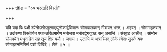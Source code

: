+++
title = "०५ भरद्यदि विरतो"

+++

यदि यदा विः पक्षी श्येनोऽतोऽमुश्माद्द्युलोकाद्वेविजानः सोमपालकान् भीशयन् भरत् । अहरत् । सोममाहृतवान् । तदोरुणा विस्तीर्णेन पथान्तरिक्षमार्गेण मनोजवा मनोवद्वेगयुक्तः सन् असर्जि । संसृष्ट आसीत् । सोम्येन सोममयेन मधुनान्नेन सह तूयं क्षिप्रं ययौ । जगाम । उतापि च अत्रास्मिन् लोके त्येनः सुपर्णः श्रवः सोमाहरननिमित्तं यशो विविदे । लेभे ॥ ५ ॥